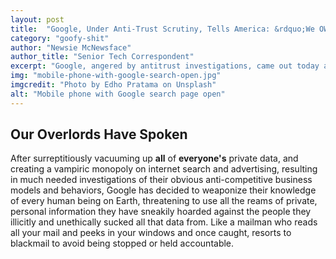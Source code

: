 ```yaml
---
layout: post
title:  "Google, Under Anti-Trust Scrutiny, Tells America: &rdquo;We OWN You&ldquo;"
category: "goofy-shit"
author: "Newsie McNewsface"
author_title: "Senior Tech Correspondent"
excerpt: "Google, angered by antitrust investigations, came out today and told Americans they OWN them, and they better shut the fuck up, or they'd all get their lives fucked. &rdquo;We know EVERYTHING about you, and we&apos;re happy to use that info to fuck up your life.&rdquo;"
img: "mobile-phone-with-google-search-open.jpg"
imgcredit: "Photo by Edho Pratama on Unsplash"
alt: "Mobile phone with Google search page open"
---
```


## Our Overlords Have Spoken

After surreptitiously vacuuming up **all** of **everyone&apos;s** private data, and creating a vampiric monopoly on internet search and advertising, resulting in much needed investigations of their obvious anti-competitive business models and behaviors, Google has decided to weaponize their knowledge of every human being on Earth, threatening to use all the reams of private, personal information they have sneakily hoarded against the people they illicitly and unethically sucked all that data from. Like a mailman who reads all your mail and peeks in your windows and once caught, resorts to blackmail to avoid being stopped or held accountable.
